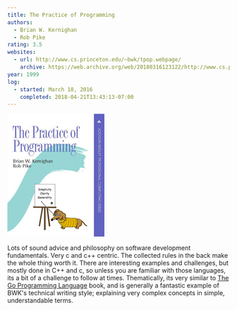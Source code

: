 ```yaml
---
title: The Practice of Programming
authors:
  - Brian W. Kernighan
  - Rob Pike
rating: 3.5
websites:
  - url: http://www.cs.princeton.edu/~bwk/tpop.webpage/
    archive: https://web.archive.org/web/20180316123122/http://www.cs.princeton.edu/~bwk/tpop.webpage/
year: 1999
log:
  - started: March 18, 2016
    completed: 2018-04-21T13:43:13-07:00
---
```


![cover](./cover.jpg)

Lots of sound advice and philosophy on software development fundamentals.
Very c and c++ centric.
The collected rules in the back make the whole thing worth it.
There are interesting examples and challenges, but mostly done in C++ and c, so unless you are familiar with those languages, its a bit of a challenge to follow at times.
Thematically, its very similar to [The Go Programming Language](/gopl.md) book, and is generally a fantastic example of BWK's technical writing style; explaining very complex concepts in simple, understandable terms.
